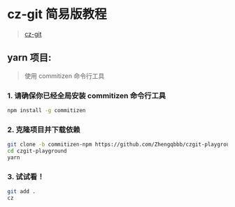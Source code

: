# cz-git 简易版教程
> [cz-git](https://github.com/Zhengqbbb/cz-git)

## yarn 项目:
> 使用 commitizen 命令行工具

### 1. 请确保你已经全局安装 commitizen 命令行工具
```bash
npm install -g commitizen
``` 

### 2. 克隆项目并下载依赖
```bash
git clone -b commitizen-npm https://github.com/Zhengqbbb/czgit-playground.git
cd czgit-playground
yarn
```

### 3. 试试看！
```bash
git add .
cz
```
